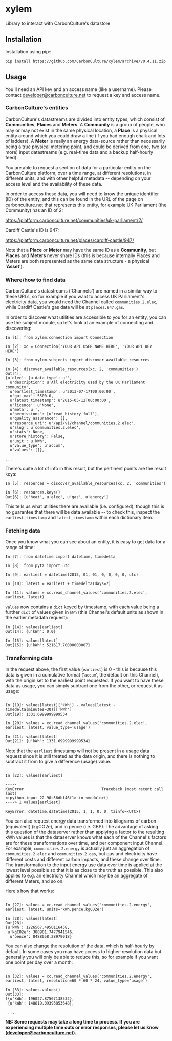 # xylem

Library to interact with CarbonCulture's datastore


## Installation

Installation using pip::

    pip install https://github.com/CarbonCulture/xylem/archive/v0.4.11.zip

## Usage

You'll need an API key and an access name (like a username). Please contact
developer@carbonculture.net to request a key and access name.

### CarbonCulture's entities

CarbonCulture's datastreams are divided into entity types, which consist of
**Communities**, **Places** and **Meters**.
A **Community** is a group of people, who may or
may not exist in the same physical location, a **Place** is a physical entity
around which you could draw a line (if you had enough chalk and lots of
ladders). A **Meter** is really an energy data-source rather than necessarily
being a true physical metering point, and could be derived from one, two (or
more) input datastreams (e.g. real-time data and a backup half-hourly feed).

You are able to request a section of data for a particular entity on the
CarbonCulture platform, over a time range, at different resolutions, in
different units, and with other helpful metadata -- depending on your access
level and the availability of these data.

In order to access these data, you will need to know the unique identifier (ID)
of the entity, and this can be found in the URL of the page on
carbonculture.net that represents this entity, for example UK Parliament (the
Community) has an ID of 2:

https://platform.carbonculture.net/communities/uk-parliament/2/

Cardiff Castle's ID is 947:

https://platform.carbonculture.net/places/cardiff-castle/947/

Note that a **Place** or **Meter** may have the same ID as a **Community**,
but **Places**
and **Meters** never share IDs (this is because internally Places and Meters are
both represented as the same data structure - a physical '**Asset**').

### Where/how to find data

CarbonCulture's datastreams ('Channels') are named in a similar way to these
URLs, so for example if you want to access UK Parliament's electricity data,
you would need the Channel called `communities.2.elec`, while Cardiff Castle's
gas data will be at `places.947.gas`.

In order to discover what utilities are accessible to you for an entity, you
can use the subject module, so let's look at an example of connecting and
discovering:

```
In [1]: from xylem.connection import Connection

In [2]: xc = Connection('YOUR API USER NAME HERE', 'YOUR API KEY HERE')

In [3]: from xylem.subjects import discover_available_resources

In [4]: discover_available_resources(xc, 2, 'communities')
Out[4]:
{u'elec': {u'data_type': u'',
  u'description': u'All electricity used by the UK Parliament community',
  u'earliest_timestamp': u'2013-07-17T00:00:00',
  u'gui_max': 5500.0,
  u'latest_timestamp': u'2015-05-12T00:00:00',
  u'licence': u'None',
  u'meta': u'',
  u'permissions': [u'read_history_full'],
  u'quality_assurance': [],
  u'resource_uri': u'/api/v1/channel/communities.2.elec',
  u'slug': u'communities.2.elec',
  u'stats': None,
  u'store_history': False,
  u'unit': u'kWh',
  u'value_type': u'accum',
  u'values': []},

...

```

There's quite a lot of info in this result, but the pertinent points are the
result keys:

```
In [5]: resources = discover_available_resources(xc, 2, 'communities')

In [6]: resources.keys()
Out[6]: [u'heat', u'elec', u'gas', u'energy']

```

This tells us what utilities there are available (i.e. configured), though this
is no guarantee that there will be data available -- to check this, inspect the
`earliest_timestamp` and `latest_timestamp` within each dictionary item.

### Fetching data

Once you know what you can see about an entity, it is easy to get data for a
range of time:

```
In [7]: from datetime import datetime, timedelta

In [8]: from pytz import utc

In [9]: earliest = datetime(2015, 01, 01, 0, 0, 0, 0, utc)

In [10]: latest = earliest + timedelta(days=7)

In [11]: values = xc.read_channel_values('communities.2.elec', earliest, latest)

```

`values` now contains a `dict` keyed by timestamp, with each value being a
further `dict` of values given in `kWh` (this Channel's default units as shown
in the earlier metadata request):

```
In [14]: values[earliest]
Out[14]: {u'kWh': 0.0}

In [15]: values[latest]
Out[15]: {u'kWh': 521617.70000000007}

```

### Transforming data

In the request above, the first value (`earliest`) is 0 - this is because this
data is given in a cumulative format ('`accum`', the default on this Channel),
with the origin set to the earliest point requested. If you want to have these
data as usage, you can simply subtract one from the other, or request it as
usage:

```

In [19]: values[latest]['kWh'] - values[latest - timedelta(minutes=30)]['kWh']
Out[19]: 1331.6999999999534

In [20]: values = xc.read_channel_values('communities.2.elec', earliest, latest, value_type='usage')

In [21]: values[latest]
Out[21]: {u'kWh': 1331.6999999999534}

```

Note that the `earliest` timestamp will not be present in a usage data request
since it is still treated as the data origin, and there is nothing to subtract
it from to give a difference (usage) value.

```

In [22]: values[earliest]
---------------------------------------------------------------------------
KeyError                                  Traceback (most recent call last)
<ipython-input-22-90c56dbf46f1> in <module>()
----> 1 values[earliest]

KeyError: datetime.datetime(2015, 1, 1, 0, 0, tzinfo=<UTC>)

```

You can also request energy data transformed into kilograms of carbon
(equivalent) (kgCO2e), and in pence (i.e. GBP). The advantage of asking this
question of the dataserver rather than applying a factor to the resulting kWh
values is that the dataserver knows what each of the Channel's factors are for
these transformations over time, and per component input Channel. For example,
`communities.2.energy` is actually just an aggregation of `communities.2.elec`
and `communities.2.gas`, but gas and electricity have different costs and
different carbon impacts, and these change over time. The transformation to the
input energy use data over time is applied at the lowest level possible so that
it is as close to the truth as possible. This also applies to e.g. an
electricity Channel which may be an aggregate of different Meters, and so on.

Here's how that works:

```

In [27]: values = xc.read_channel_values('communities.2.energy', earliest, latest, units='kWh,pence,kgCO2e')

In [28]: values[latest]
Out[28]:
{u'kWh': 1226567.4950116458,
 u'kgCO2e': 380901.7477941546,
  u'pence': 8488058.28979018}

```

You can also change the resolution of the data, which is half-hourly by
default. In some cases you may have access to higher-resolution data but
generally you will only be able to reduce this, so for example if you want one
point per day over a month:

```

In [32]: values = xc.read_channel_values('communities.2.energy', earliest, latest, resolution=60 * 60 * 24, value_type='usage')

In [33]: values.values()
Out[33]:
[{u'kWh': 196027.87567138532},
 {u'kWh': 148819.09393853648},

 ...

 ```
 
 **NB: Some requests may take a long time to process. If you are experiencing
 multiple time outs or error responses, please let us know
 (developer@carbonculture.net).**
